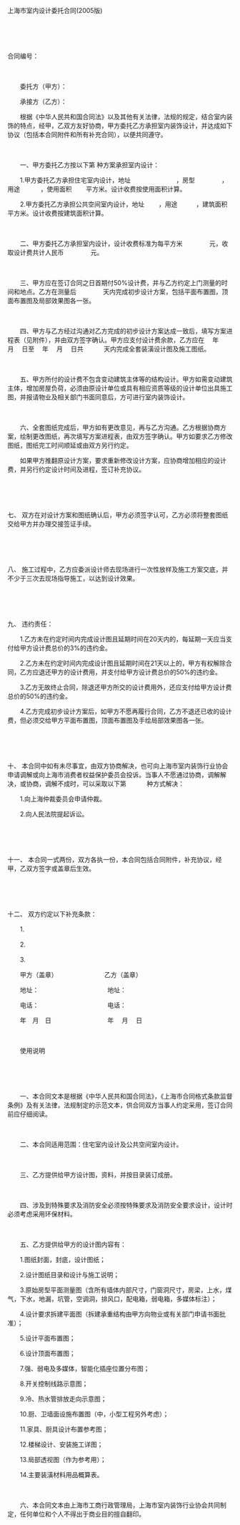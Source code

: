 



上海市室内设计委托合同(2005版)



 

　　

　　


 合同编号：
 
　　



　　委托方（甲方）：

　　承接方（乙方）：　　

　　根据《中华人民共和国合同法》以及其他有关法律，法规的规定，结合室内装饰的特点，经甲，乙双方友好协商，甲方委托乙方承担室内装饰设计，并达成如下协议（包括本合同附件和所有补充合同），以便共同遵守。

　　

　　一、甲方委托乙方按以下第 种方案承担室内设计：

　　1.甲方委托乙方承担住宅室内设计，地址　　　　　　　 ，房型　　　　 ，用途　　　 ，使用面积　　 平方米。设计收费按使用面积计算。

　　2.甲方委托乙方承担公共空间室内设计，地址　　 ，用途　　　，建筑面积　　　平方米。设计收费按建筑面积计算。

　　

　　二、甲方委托乙方承担室内设计，设计收费标准为每平方米 　　　　元，收取设计费共计人民币　　　　 元。

　　

　　三、甲方应在签订合同之日首期付50%设计费，并与乙方约定上门测量的时间和地点。乙方在测量后 　　　　天内完成初步设计方案，包括平面布置图，顶面布置图及局部效果图各一张。

　　

　　四、甲方与乙方经过沟通对乙方完成的初步设计方案达成一致后，填写方案进程表（见附件），并由双方签字确认。甲方应支付设计费余款，乙方应在　 年　 月　 日至　 年　 月　 日共　　　 天内完成全套装潢设计图及施工图纸。

　　

　　五、甲方所付的设计费不包含变动建筑主体等的结构设计。甲方如需变动建筑主体，增加房屋负荷，必须由原设计单位或具有相应资质等级的设计单位出具施工图，并报请物业及相关部门书面同意后，方可进行室内装饰设计。

　　

　　六、全套图纸完成后，甲方如有更改意见，再与乙方沟通。乙方根据协商方案，绘制更改图纸，再次填写方案进程表，由双方签字确认。甲方如要求乙方修改图纸，图纸完工时间顺延或由双方另行约定。

　　如果甲方推翻原设计方案，要求重新修改设计方案，应协商增加相应的设计费，并另行约定设计时间及进程，签订补充协议。

　　

　　

七、
双方在对设计方案和图纸确认后，甲方必须签字认可，乙方必须将整套图纸交给甲方并办理交接签证手续。

　　

　　

八、
施工过程中，乙方应委派设计师去现场进行一次性放样及施工方案交底，并不少于三次去现场指导施工，以达到设计效果。

　　

　　

九、
违约责任：

　　1.乙方未在约定时间内完成设计图且延期时间在20天内的，每延期一天应当支付给甲方设计费总价的3%的违约金。

　　2.乙方未在约定时间内完成设计图且延期时间在21天以上的，甲方有权解除合同，乙方应退还甲方的设计费用，并支付给甲方设计费总价的50%的违约金。

　　3.乙方无故终止合同，除退还甲方所交的设计费用外，还应支付给甲方设计费总价的50%的违约金。

　　4.乙方完成初步设计方案后，如甲方不愿再履行合同，乙方不退还已收的设计费，但必须交给甲方平面布置图，顶面布置图及手绘局部效果图各一张。

　　

　　

十、
本合同中如有未尽事宜，由双方协商解决，也可向上海市室内装饰行业协会申请调解或向上海市消费者权益保护委员会投诉。当事人不愿通过协商，调解解决，或协商，调解不成时，可以采取以下第 　　　种方式解决：

　　1.向上海仲裁委员会申请仲裁。

　　2.向人民法院提起诉讼。

　　

　　

十一、
本合同一式两份，双方各执一份，本合同包括合同附件，补充协议，经甲，乙双方签字或盖章后生效。

　　

　　

十二、
双方约定以下补充条款：

　　1.

　　2.

　　3.　　

　　甲方（盖章）　　　　　　　　乙方（盖章）

　　地址：　　　　　　　　　　　地址：

　　电话：　　　　　　　　　　　电话：

　　年　月　日　　　　　　　　　年　 月　 日

　　


 　　使用说明
 
　　



　　

　　一、本合同文本是根据《中华人民共和国合同法》，《上海市合同格式条款监督条例》及有关法律，法规制定的示范文本，供合同双方当事人约定采用，签订合同前应仔细阅读。

　　

　　二、本合同适用范围：住宅室内设计及公共空间室内设计。

　　

　　三、乙方提供给甲方设计图，资料，并按目录装订成册。

　　

　　四、涉及到特殊要求及消防安全必须按特殊要求及消防安全要求设计，设计时必须考虑采用环保材料。

　　

　　五、乙方提供给甲方的设计图内容有：

　　1.图纸封面，封底，设计图纸；

　　2.设计图纸目录和设计与施工说明；

　　3.原始房型平面测量图（含所有墙体内部尺寸，门窗洞尺寸，房梁，上水，煤气，下水，地漏，坑管，空调洞，排风口，配电箱，弱电箱，多媒体标注）；

　　4.设计要求拆建平面图（拆建承重结构由甲方向物业或有关部门申请书面批准）；

　　5.设计平面布置图；

　　6.设计顶面布置图；

　　7.强、弱电及多媒体，智能化插座位置分布图；

　　8.开关控制线路示意图；

　　9.冷、热水管排放走向示意图；

　　10.厨、卫墙面设施布置图（中，小型工程另外考虑）；

　　11.家具、厨具设计布置参考图；

　　12.楼梯设计、安装施工详图；

　　13.局部透视图（作为参考用）；

　　14.主要装潢材料用品概算表。

　　

　　六、本合同文本由上海市工商行政管理局，上海市室内装饰行业协会共同制定，任何单位和个人不得出于商业目的擅自翻印。